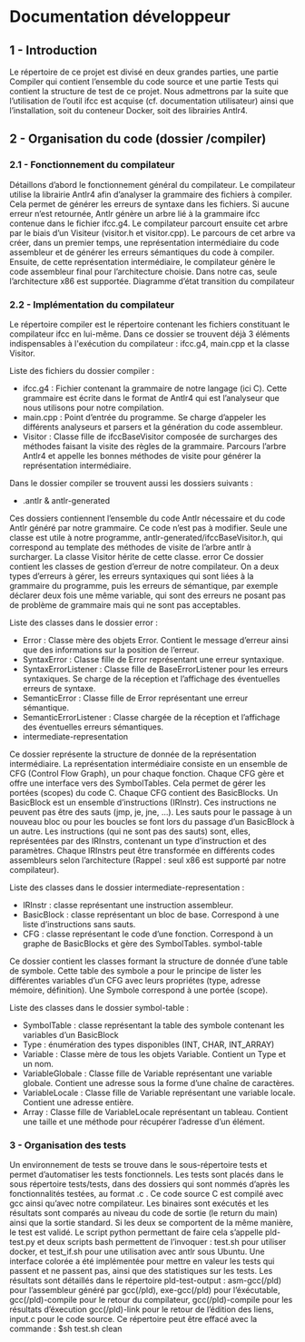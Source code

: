 # Documentation développeur

## 1 - Introduction
Le répertoire de ce projet est divisé en deux grandes parties, une partie Compiler qui contient l’ensemble du code source et une partie Tests qui contient la structure de test de ce projet. Nous admettrons par la suite que l’utilisation de l’outil ifcc est acquise (cf. documentation utilisateur) ainsi que l’installation, soit du conteneur Docker, soit des librairies Antlr4.

## 2 - Organisation du code (dossier /compiler)
### 2.1 - Fonctionnement du compilateur
Détaillons d’abord le fonctionnement général du compilateur.
Le compilateur utilise la librairie Antlr4 afin d’analyser la grammaire des fichiers à compiler. Cela permet de générer les erreurs de syntaxe dans les fichiers. Si aucune erreur n’est retournée, Antlr génère un arbre lié à la grammaire ifcc contenue dans le fichier ifcc.g4.
Le compilateur parcourt ensuite cet arbre par le biais d’un Visiteur (visitor.h et visitor.cpp). Le parcours de cet arbre va créer, dans un premier temps, une représentation intermédiaire du code assembleur et de générer les erreurs sémantiques du code à compiler.
Ensuite, de cette représentation intermédiaire, le compilateur génère le code assembleur final pour l’architecture choisie. Dans notre cas, seule l’architecture x86 est supportée.
Diagramme d’état transition du compilateur

### 2.2 - Implémentation du compilateur
Le répertoire compiler est le répertoire contenant les fichiers constituant le compilateur ifcc en lui-même. Dans ce dossier se trouvent déjà 3 éléments indispensables à l'exécution du compilateur : ifcc.g4, main.cpp et la classe Visitor.

Liste des fichiers du dossier compiler :
*   ifcc.g4 : Fichier contenant la grammaire de notre langage (ici C). Cette grammaire est écrite dans le format de Antlr4 qui est l’analyseur que nous utilisons pour notre compilation.
*   main.cpp : Point d’entrée du programme. Se charge d’appeler les différents analyseurs et parsers et la génération du code assembleur.
*   Visitor : Classe fille de ifccBaseVisitor composée de surcharges des méthodes faisant la visite des règles de la grammaire. Parcours l’arbre Antlr4 et appelle les bonnes méthodes de visite pour générer la représentation intermédiaire.

Dans le dossier compiler se trouvent aussi les dossiers suivants :
*   .antlr & antlr-generated

Ces dossiers contiennent l’ensemble du code Antlr nécessaire et du code Antlr généré par notre grammaire. Ce code n’est pas à modifier. Seule une classe est utile à notre programme, antlr-generated/ifccBaseVisitor.h, qui correspond au template des méthodes de visite de l’arbre antlr à surcharger. La classe Visitor hérite de cette classe.
error
Ce dossier contient les classes de gestion d’erreur de notre compilateur. On a deux types d’erreurs à gérer, les erreurs syntaxiques qui sont liées à la grammaire du programme, puis les erreurs de sémantique, par exemple déclarer deux fois une même variable, qui sont des erreurs ne posant pas de problème de grammaire mais qui ne sont pas acceptables.

Liste des classes dans le dossier error :
*   Error : Classe mère des objets Error. Contient le message d’erreur ainsi que des informations sur la position de l’erreur.
*   SyntaxError : Classe fille de Error représentant une erreur syntaxique.
*   SyntaxErrorListener : Classe fille de BaseErrorListener pour les erreurs syntaxiques. Se charge de la réception et l’affichage des éventuelles erreurs de syntaxe.
*   SemanticError : Classe fille de Error représentant une erreur sémantique.
*   SemanticErrorListener : Classe chargée de la réception et l’affichage des éventuelles erreurs sémantiques.
*   intermediate-representation

Ce dossier représente la structure de donnée de la représentation intermédiaire. La représentation intermédiaire consiste en un ensemble de CFG (Control Flow Graph), un pour chaque fonction. Chaque CFG gère et offre une interface vers des SymbolTables. Cela permet de gérer les portées (scopes) du code C. Chaque CFG contient des BasicBlocks. Un BasicBlock est un ensemble d’instructions (IRInstr). Ces instructions ne peuvent pas être des sauts (jmp, je, jne, …). Les sauts pour le passage à un nouveau bloc ou pour les boucles se font lors du passage d’un BasicBlock à un autre. Les instructions (qui ne sont pas des sauts) sont, elles, représentées par des IRInstrs, contenant un type d’instruction et des paramètres. Chaque IRInstrs peut être transformée en différents codes assembleurs selon l’architecture (Rappel : seul x86 est supporté par notre compilateur).

Liste des classes dans le dossier intermediate-representation :
*   IRInstr : classe représentant une instruction assembleur.
*   BasicBlock : classe représentant un bloc de base. Correspond à une liste d’instructions sans sauts.
*   CFG : classe représentant le code d’une fonction. Correspond à un graphe de BasicBlocks et gère des SymbolTables.
symbol-table

Ce dossier contient les classes formant la structure de donnée d’une table de symbole. Cette table des symbole a pour le principe de lister les différentes variables d’un CFG avec leurs propriétes (type, adresse mémoire, définition). Une Symbole correspond à une portée (scope).

Liste des classes dans le dossier symbol-table :
*   SymbolTable : classe représentant la table des symbole contenant les variables d’un BasicBlock
*   Type : énumération des types disponibles (INT, CHAR, INT_ARRAY)
*   Variable : Classe mère de tous les objets Variable. Contient un Type et un nom.
*   VariableGlobale : Classe fille de Variable représentant une variable globale. Contient une adresse sous la forme d’une chaîne de caractères.
*   VariableLocale : Classe fille de Variable représentant une variable locale. Contient une adresse entière.
*   Array : Classe fille de VariableLocale représentant un tableau. Contient une taille et une méthode pour récupérer l’adresse d’un élément.

### 3 - Organisation des tests
Un environnement de tests se trouve dans le sous-répertoire tests et permet d’automatiser les tests fonctionnels.
Les tests sont placés dans le sous répertoire tests/tests, dans des dossiers qui sont nommés d’après les fonctionnalités testées, au format .c . Ce code source C est compilé avec gcc ainsi qu’avec notre compilateur. Les binaires sont exécutés et les résultats sont comparés au niveau du code de sortie (le return du main) ainsi que la sortie standard. Si les deux se comportent de la même manière, le test est validé.
Le script python permettant de faire cela s’appelle pld-test.py et deux scripts bash permettent de l’invoquer : test.sh pour utiliser docker, et test_if.sh pour une utilisation avec antlr sous Ubuntu. Une interface colorée a été implémentée pour mettre en valeur les tests qui passent et ne passent pas, ainsi que des statistiques sur les tests.
Les résultats sont détaillés dans le répertoire pld-test-output : asm-gcc(/pld) pour l’assembleur généré par gcc(/pld), exe-gcc(/pld) pour l’éxécutable, gcc(/pld)-compile pour le retour du compilateur, gcc(/pld)-compile pour les résultats d’éxecution gcc(/pld)-link pour le retour de l’édition des liens, input.c pour le code source.
Ce répertoire peut être effacé avec la commande : $sh test.sh clean
